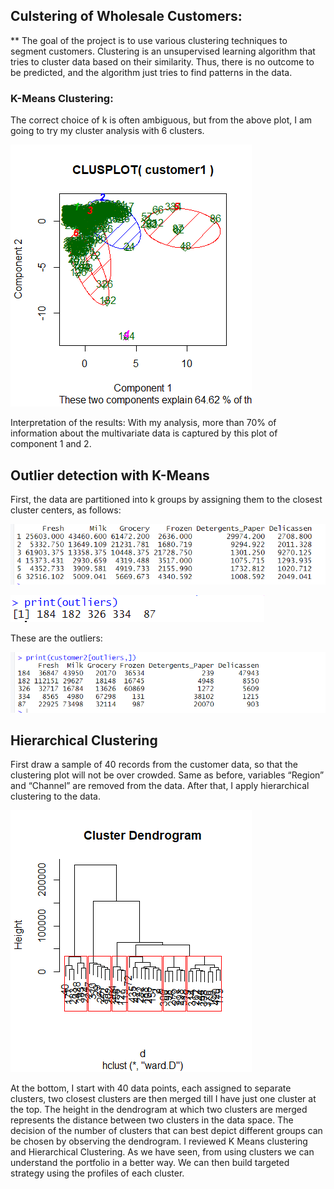 ## Culstering of Wholesale Customers:

** The goal of the project is to use various clustering techniques to segment customers. 
Clustering is an unsupervised learning algorithm that tries to cluster data based on their similarity. Thus, there is no outcome to be predicted, and the algorithm just tries to find patterns in the data.


### K-Means Clustering: 
The correct choice of k is often ambiguous, but from the above plot, I am going to try my cluster analysis with 6 clusters. 

![Imgur Image](https://github.com/mohite2/Academic-Projects/blob/main/Customer%20Behavior%20Analysis/Images/K-means%20clustering.png)

Interpretation of the results: With my analysis, more than 70% of information about the multivariate data is captured by this plot of component 1 and 2.

## Outlier detection with K-Means
First, the data are partitioned into k groups by assigning them to the closest cluster centers, as follows:

![Imgur Image](https://github.com/mohite2/Academic-Projects/blob/main/Customer%20Behavior%20Analysis/Images/Outliers_k%20means.PNG)

![Imgur Image](https://github.com/mohite2/Academic-Projects/blob/main/Customer%20Behavior%20Analysis/Images/Outlier%2002.PNG)

These are the outliers:

![Imgur Image](https://github.com/mohite2/Academic-Projects/blob/main/Customer%20Behavior%20Analysis/Images/Outliers_custumers.PNG)


## Hierarchical Clustering
First draw a sample of 40 records from the customer data, so that the clustering plot will not be over crowded. Same as before, variables “Region” and “Channel” are removed from the data. After that, I apply hierarchical clustering to the data.

![Imgur Image](https://github.com/mohite2/Academic-Projects/blob/main/Customer%20Behavior%20Analysis/Images/Dendogram.png)

At the bottom, I start with 40 data points, each assigned to separate clusters, two closest clusters are then merged till I have just one cluster at the top. The height in the dendrogram at which two clusters are merged represents the distance between two clusters in the data space. The decision of the number of clusters that can best depict different groups can be chosen by observing the dendrogram.
I reviewed K Means clustering and Hierarchical Clustering. As we have seen, from using clusters we can understand the portfolio in a better way. We can then build targeted strategy using the profiles of each cluster.
